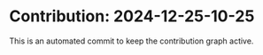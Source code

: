 # Contribution: 2024-12-25-10-25
This is an automated commit to keep the contribution graph active.
